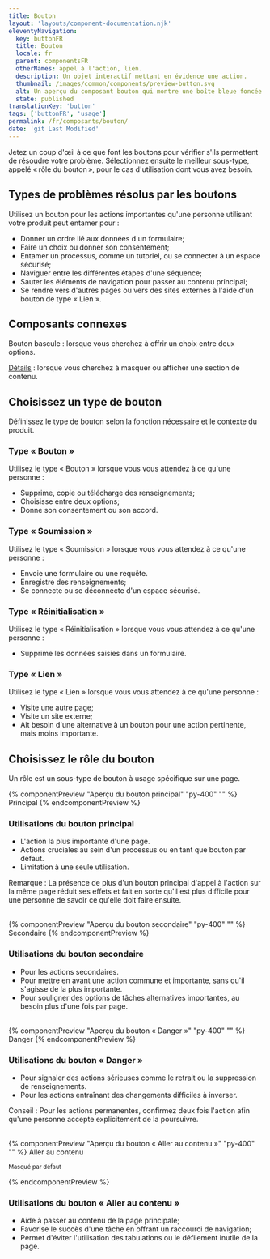 ```yaml
---
title: Bouton
layout: 'layouts/component-documentation.njk'
eleventyNavigation:
  key: buttonFR
  title: Bouton
  locale: fr
  parent: componentsFR
  otherNames: appel à l'action, lien.
  description: Un objet interactif mettant en évidence une action.
  thumbnail: /images/common/components/preview-button.svg
  alt: Un aperçu du composant bouton qui montre une boîte bleue foncée avec le texte en blanc et une flèche blanche à l'intérieur.
  state: published
translationKey: 'button'
tags: ['buttonFR', 'usage']
permalink: /fr/composants/bouton/
date: 'git Last Modified'
---
```


Jetez un coup d'œil à ce que font les boutons pour vérifier s'ils permettent de résoudre votre problème. Sélectionnez ensuite le meilleur sous-type, appelé « rôle du bouton », pour le cas d'utilisation dont vous avez besoin.

## Types de problèmes résolus par les boutons

Utilisez un bouton pour les actions importantes qu'une personne utilisant votre produit peut entamer pour :

- Donner un ordre lié aux données d'un formulaire;
- Faire un choix ou donner son consentement;
- Entamer un processus, comme un tutoriel, ou se connecter à un espace sécurisé;
- Naviguer entre les différentes étapes d'une séquence;
- Sauter les éléments de navigation pour passer au contenu principal;
- Se rendre vers d'autres pages ou vers des sites externes à l'aide d'un bouton de type « Lien ».

<article class="bg-full-width bg-primary text-light pt-500 pb-400 my-500">
  <h2 class="mt-0 mb-400">Composants connexes</h2>

Bouton bascule : lorsque vous cherchez à offrir un choix entre deux options.

<a href="{{ links.details }}" class="link-light">Détails</a> : lorsque vous cherchez à masquer ou afficher une section de contenu.

</article>

## Choisissez un type de bouton

Définissez le type de bouton selon la fonction nécessaire et le contexte du produit.

### Type « Bouton »

Utilisez le type « Bouton » lorsque vous vous attendez à ce qu'une personne :

- Supprime, copie ou télécharge des renseignements;
- Choisisse entre deux options;
- Donne son consentement ou son accord.

### Type « Soumission »

Utilisez le type « Soumission » lorsque vous vous attendez à ce qu'une personne :

- Envoie une formulaire ou une requête.
- Enregistre des renseignements;
- Se connecte ou se déconnecte d'un espace sécurisé.

### Type « Réinitialisation »

Utilisez le type « Réinitialisation » lorsque vous vous attendez à ce qu'une personne :

- Supprime les données saisies dans un formulaire.

### Type « Lien »

Utilisez le type « Lien » lorsque vous vous attendez à ce qu'une personne :

- Visite une autre page;
- Visite un site externe;
- Ait besoin d'une alternative à un bouton pour une action pertinente, mais moins importante.

## Choisissez le rôle du bouton

Un rôle est un sous-type de bouton à usage spécifique sur une page.

<div class="remove-empty-p">
<gcds-grid columns="1fr" columns-tablet="1fr 2fr" gap="500" align-items="start">
  {% componentPreview "Aperçu du bouton principal" "py-400" "" %}
  <gcds-button button-role="primary">Principal</gcds-button>
  {% endcomponentPreview %}
  <div>
    <h3 class="mb-400">Utilisations du bouton principal</h3>
    <ul class="list-disc mb-400">
      <li>L'action la plus importante d'une page.</li>
      <li>Actions cruciales au sein d'un processus ou en tant que bouton par défaut.</li>
      <li>Limitation à une seule utilisation.</li>
    </ul>
    <p>Remarque : La présence de plus d'un bouton principal d'appel à l'action sur la même page réduit ses effets et fait en sorte qu'il est plus difficile pour une personne de savoir ce qu'elle doit faire ensuite.</p>
  </div>
</gcds-grid>
<br/>
<gcds-grid columns="1fr" columns-tablet="1fr 2fr" gap="500" align-items="start">
  {% componentPreview "Aperçu du bouton secondaire" "py-400" "" %}
  <gcds-button button-role="secondary">Secondaire</gcds-button>
  {% endcomponentPreview %}
  <div>
    <h3 class="mb-400">Utilisations du bouton secondaire</h3>
    <ul class="list-disc mb-400">
      <li>Pour les actions secondaires.</li>
      <li>Pour mettre en avant une action commune et importante, sans qu'il s'agisse de la plus importante.</li>
      <li>Pour souligner des options de tâches alternatives importantes, au besoin plus d'une fois par page.</li>
    </ul>
  </div>
</gcds-grid>
<br/>
<gcds-grid columns="1fr" columns-tablet="1fr 2fr" gap="500" align-items="start">
  {% componentPreview "Aperçu du bouton « Danger »" "py-400" "" %}
  <gcds-button button-role="danger">Danger</gcds-button>
  {% endcomponentPreview %}
  <div>
    <h3 class="mb-400">Utilisations du bouton « Danger »</h3>
    <ul class="list-disc mb-400">
      <li>Pour signaler des actions sérieuses comme le retrait ou la suppression de renseignements.</li>
      <li>Pour les actions entraînant des changements difficiles à inverser.</li>
    </ul>
    <p>Conseil : Pour les actions permanentes, confirmez deux fois l'action afin qu'une personne accepte explicitement de la poursuivre.</p>
  </div>
</gcds-grid>
<br/>
<gcds-grid columns="1fr" columns-tablet="1fr 2fr" gap="500" align-items="start">
  {% componentPreview "Aperçu du bouton « Aller au contenu »" "py-400" "" %}
  <gcds-button button-role="skip-to-content">Aller au contenu</gcds-button>
  <p><small>Masqué par défaut</small></p>
  {% endcomponentPreview %}
  <div>
    <h3 class="mb-400">Utilisations du bouton « Aller au contenu »</h3>
    <ul class="list-disc mb-400">
      <li>Aide à passer au contenu de la page principale; </li>
      <li>Favorise le succès d'une tâche en offrant un raccourci de navigation;</li>
      <li>Permet d'éviter l'utilisation des tabulations ou le défilement inutile de la page.</li>
    </ul>
  </div>
</gcds-grid>
</div>
